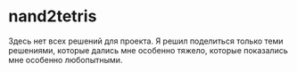 # nand2tetris
Здесь нет всех решений для проекта. 
Я решил поделиться только теми решениями, которые дались мне особенно тяжело, которые показались мне особенно любопытными.
